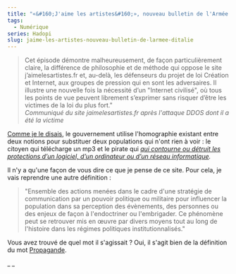 ```yaml
---
title: "«&#160;J'aime les artistes&#160;», nouveau bulletin de l'Armée d'Italie"
tags:
  - Numérique
series: Hadopi
slug: jaime-les-artistes-nouveau-bulletin-de-larmee-ditalie
---
```


> Cet épisode démontre malheureusement, de façon particulièrement claire, la
> différence de philosophie et de méthode qui oppose le site
> j’aimelesartistes.fr et, au-delà, les défenseurs du projet de loi Création et
> Internet, aux groupes de pression qui en sont les adversaires. Il illustre une
> nouvelle fois la nécessité d’un "Internet civilisé", où tous les points de vue
> peuvent librement s’exprimer sans risquer d’être les victimes de la loi du
> plus fort."  
> <cite>Communiqué du site jaimelesartistes.fr après l'attaque DDOS dont il a
> été la victime</cite>

[Comme je le disais](/2009/03/hadopi-les-pirates-ont-bon-dos/), le gouvernement
utilise l'homographie existant entre deux notions pour substituer deux
populations qui n'ont rien à voir&nbsp;: le citoyen qui télécharge un mp3 et le
pirate qui
_[qui contourne ou détruit les protections d’un logiciel, d’un ordinateur ou d’un réseau informatique](http://www.legifrance.gouv.fr/jopdf/common/jo_pdf.jsp?numJO=0&dateJO=19990402&pageDebut=03905&pageFin=&pageCourante=03907)._

Il n'y a qu'une façon de vous dire ce que je pense de ce site. Pour cela, je
vais reprendre une autre définition&nbsp;:

> "Ensemble des actions menées dans le cadre d'une stratégie de communication
> par un pouvoir politique ou militaire pour influencer la population dans sa
> perception des évènements, des personnes ou des enjeux de façon à
> l'endoctriner ou l'embrigader. Ce phénomène peut se retrouver mis en œuvre par
> divers moyens tout au long de l'histoire dans les régimes politiques
> institutionnalisés."

Vous avez trouvé de quel mot il s'agissait&nbsp;? Oui, il s'agit bien de la
définition du mot [Propagande](http://fr.wikipedia.org/wiki/Propagande).

\_ \_
